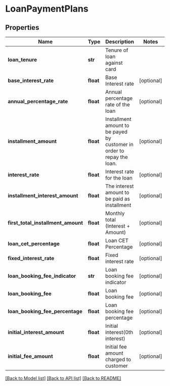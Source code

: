 # LoanPaymentPlans

## Properties
Name | Type | Description | Notes
------------ | ------------- | ------------- | -------------
**loan_tenure** | **str** | Tenure of loan against card | 
**base_interest_rate** | **float** | Base Interest rate | [optional] 
**annual_percentage_rate** | **float** | Annual percentage rate of the loan | [optional] 
**installment_amount** | **float** | Installment amount to be payed by customer in order to repay the loan. | [optional] 
**interest_rate** | **float** | Interest rate for the loan | [optional] 
**installment_interest_amount** | **float** | The interest amount to be paid as installment | [optional] 
**first_total_installment_amount** | **float** | Monthly total (Interest + Amount) | [optional] 
**loan_cet_percentage** | **float** | Loan CET Percentage | [optional] 
**fixed_interest_rate** | **float** | Fixed interest rate | [optional] 
**loan_booking_fee_indicator** | **str** | Loan booking fee indicator | [optional] 
**loan_booking_fee** | **float** | Loan booking fee | [optional] 
**loan_booking_fee_percentage** | **float** | Loan booking fee percentage | [optional] 
**initial_interest_amount** | **float** | Initial interest(0th interest) | [optional] 
**initial_fee_amount** | **float** | Initial fee amount charged to customer | [optional] 

[[Back to Model list]](../README.md#documentation-for-models) [[Back to API list]](../README.md#documentation-for-api-endpoints) [[Back to README]](../README.md)

